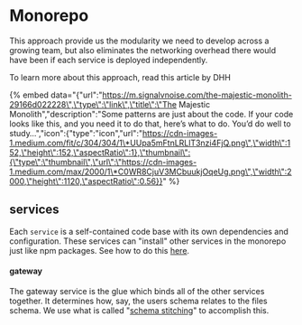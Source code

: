 # Monorepo

This approach provide us the modularity we need to develop across a growing team, but also eliminates the networking overhead there would have been if each service is deployed independently.

To learn more about this approach, read this article by DHH

{% embed data="{\"url\":\"https://m.signalvnoise.com/the-majestic-monolith-29166d022228\",\"type\":\"link\",\"title\":\"The Majestic Monolith\",\"description\":\"Some patterns are just about the code. If your code looks like this, and you need it to do that, here’s what to do. You’d do well to study…\",\"icon\":{\"type\":\"icon\",\"url\":\"https://cdn-images-1.medium.com/fit/c/304/304/1\*UUpa5mFtnLRLlT3nzi4FjQ.png\",\"width\":152,\"height\":152,\"aspectRatio\":1},\"thumbnail\":{\"type\":\"thumbnail\",\"url\":\"https://cdn-images-1.medium.com/max/2000/1\*C0WR8CjuV3MCbuukjOqeUg.png\",\"width\":2000,\"height\":1120,\"aspectRatio\":0.56}}" %}

## services

Each `service` is a self-contained code base with its own dependencies and configuration. These services can "install" other services in the monorepo just like npm packages. See how to do this [here](https://hyrecar.gitbook.io/graphql/~/edit/drafts/-LJf_GXWrC5Cy7JKhyns/tutorials/installing-other-packages-from-the-monorepo).

#### gateway

The gateway service is the glue which binds all of the other services together. It determines how, say, the users schema relates to the files schema. We use what is called "[schema stitching](https://hyrecar.gitbook.io/graphql/~/edit/drafts/-LJf_GXWrC5Cy7JKhyns/architecture/schema-stitching)" to accomplish this.

